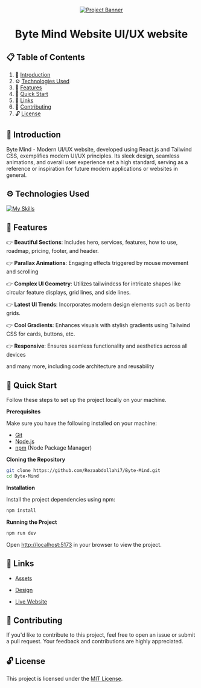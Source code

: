 <div align="center">
  <br />
    <a href="https://youtu.be/B91wc5dCEBA" target="_blank">
      <img src="https://i.ibb.co/Kqdv8j1/Image-from.png" alt="Project Banner">
    </a>
  <br />


</div>

# <h1 align="center">Byte Mind Website UI/UX website</h1>

## 📋 <a name="table">Table of Contents</a>

1. 🤖 [Introduction](#introduction)
2. ⚙️ [Technologies Used ](#Technologies)
3. 🎯 [Features](#features)
4. 🤸 [Quick Start](#quick-start)
5. 🔗 [Links](#links)
6. 🤝 [Contributing](#Contributing)
7. 🔓 [License](#License)

## <a name="introduction">🤖 Introduction</a>

Byte Mind - Modern UI/UX website, developed using React.js and Tailwind CSS, exemplifies modern UI/UX principles. Its sleek design, seamless animations, and overall user experience set a high standard, serving as a reference or inspiration for future modern applications or websites in general.


## <a name="Technologies">⚙️ Technologies Used</a>
[![My Skills](https://skillicons.dev/icons?i=react,vite,tailwind,js,&theme=dark)](https://skillicons.dev)


## <a name="features">🎯 Features</a>

👉 **Beautiful Sections**: Includes hero, services, features, how to use, roadmap, pricing, footer, and header.

👉 **Parallax Animations**: Engaging effects triggered by mouse movement and scrolling

👉 **Complex UI Geometry**: Utilizes tailwindcss for intricate shapes like circular feature displays, grid lines, and side lines.

👉 **Latest UI Trends**: Incorporates modern design elements such as bento grids.

👉 **Cool Gradients**: Enhances visuals with stylish gradients using Tailwind CSS for cards, buttons, etc.

👉 **Responsive**: Ensures seamless functionality and aesthetics across all devices

and many more, including code architecture and reusability

## <a name="quick-start">🤸 Quick Start</a>

Follow these steps to set up the project locally on your machine.

**Prerequisites**

Make sure you have the following installed on your machine:

- [Git](https://git-scm.com/)
- [Node.js](https://nodejs.org/en)
- [npm](https://www.npmjs.com/) (Node Package Manager)

**Cloning the Repository**

```bash
git clone https://github.com/Rezaabdollahi7/Byte-Mind.git
cd Byte-Mind
```

**Installation**

Install the project dependencies using npm:

```bash
npm install
```

**Running the Project**

```bash
npm run dev
```

Open [http://localhost:5173](http://localhost:5173) in your browser to view the project.

## <a name="links">🔗 Links</a>

- [Assets](https://drive.google.com/file/d/1JKzwPl_hnpjIlNbwfjMagb4HosxnyXbf/view?usp=sharing)
- [Design](https://drive.google.com/file/d/15WJMOchujvaQ7Kg9e0nGeGR7G7JOeX1K/view?usp=sharing)

- [Live Website](https://byte-mind.vercel.app)


## <a name="Contributing"> 🤝 Contributing</a>

If you'd like to contribute to this project, feel free to open an issue or submit a pull request. Your feedback and contributions are highly appreciated.


## <a name="License">🔓 License</a>
This project is licensed under the [MIT License](LICENSE).
